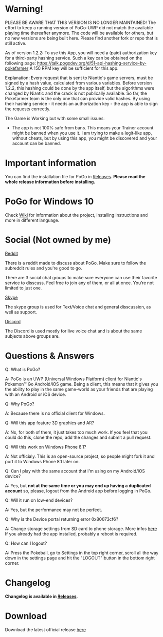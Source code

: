 # Warning!

PLEASE BE AWARE THAT THIS VERSION IS NO LONGER MAINTAINED!
The effort to keep a running version of PoGo-UWP did not match the available playing time thereafter anymore.
The code will be available for others, but no new versions are being built here. Please find another fork or repo that is still active.

As of version 1.2.2:
To use this App, you will need a (paid) authorization key for a third-party hashing service.
Such a key can be obtained on the following page: https://talk.pogodev.org/d/51-api-hashing-service-by-pokefarmer
A 150 RPM key will be sufficient for this app.

Explanation: Every request that is sent to Niantic's game servers, must be signed by a hash value, calculated from various variables.
Before version 1.2.2, this hashing could be done by the app itself, but the algorithms were changed by Niantic and the crack is not publically available.
So far, the Pokefarmer team is the only one that can provide valid hashes. By using their hashing service - it needs an authorization key - the app is able to sign the requests correctly.

The Game is Working but with some small issues:
- The app is not 100% safe from bans. This means your Trainer account might be banned when you use it. 
I am trying to make a legit-like app, without cheats, but by using this app, you might be discovered and your account can be banned.

# Important information
You can find the installation file for PoGo in [Releases](https://github.com/mtaheij/PoGo-UWP/releases/). **Please read the whole release information before installing.**

# PoGo for Windows 10

Check [Wiki](https://github.com/mtaheij/PoGo-UWP/wiki) for information about the project, installing instructions and more in different language.

# Social (Not owned by me)

[Reddit](https://www.reddit.com/r/PoGoUWP/)

There is a reddit made to discuss about PoGo. Make sure to follow the subreddit rules and you're good to go.

There are 3 social chat groups to make sure everyone can use their favorite service to disscuss. Feel free to join any of them, or all at once. You're not limited to just one.

[Skype](https://join.skype.com/hOeCHq2oEyhA)

The skype group is used for Text/Voice chat and general disscussion, as well as support.

[Discord](https://discord.gg/4GMbEWH)

The Discord is used mostly for live voice chat and is about the same subjects above groups are.

# Questions & Answers

Q: What is PoGo?

A: PoGo is an UWP (Universal Windows Platform) client for Niantic's Pokemon™ Go Android/iOS game. Being a client, this means that it gives you the ability to play in the same game-world as your friends that are playing with an Android or iOS device.

Q: Why PoGo?

A: Because there is no official client for Windows.

Q: Will this app feature 3D graphics and AR?

A: No, for both of them, it just takes too much work. If you feel that you could do this, clone the repo, add the changes and submit a pull request.

Q: Will this work on Windows Phone 8.1?

A: Not officialy. This is an open-source project, so people might fork it and port it to Windows Phone 8.1 later on.

Q: Can I play with the same account that I'm using on my Android/iOS device?

A: Yes, but **not at the same time or you may end up having a duplicated account** so, please, logout from the Android app before logging in PoGo.

Q: Will it run on low-end devices?

A: Yes, but the performance may not be perfect.

Q: Why is the Device portal returning error 0x80073cf6?

A: Change storage settings from SD card to phone storage. More infos [here](github.com/ST-Apps/PoGo-UWP/issues/11)
If you already had the app installed, probably a reboot is required.

Q: How can I logout?

A: Press the Pokeball, go to Settings in the top right corner, scroll all the way down in the settings page and hit the "LOGOUT" button in the bottom right corner.

# Changelog

**Changelog is available in [Releases](https://github.com/mtaheij/PoGo-UWP/releases/).**

# Download

Download the latest official release [here](https://github.com/mtaheij/PoGo-UWP/releases)
